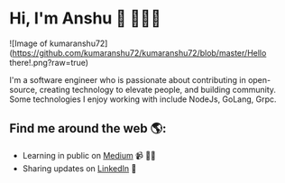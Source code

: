 # Hi, I'm Anshu 👋 👨🏻‍💻
![Image of kumaranshu72](https://github.com/kumaranshu72/kumaranshu72/blob/master/Hello there!.png?raw=true)

I'm a software engineer who is passionate about contributing in open-source, creating technology to elevate people, and building community. Some technologies I enjoy working with include NodeJs, GoLang, Grpc.

## Find me around the web 🌎:
- Learning in public on <a href="https://medium.com/@anshukumar_14390">Medium</a> 📹 ✍🏾
- Sharing updates on <a href="https://www.linkedin.com/in/kumaranshu72/">LinkedIn</a> 💼
